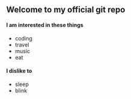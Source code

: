 ## Welcome to my official git repo

#### I am interested in these things
* coding
* travel
* music
* eat

#### I dislike to
- sleep
- blink
